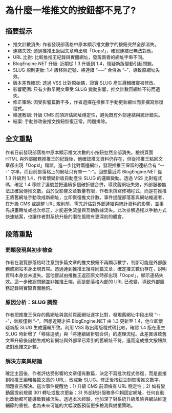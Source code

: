 # 為什麼一堆推文的按鈕都不見了?

## 摘要提示
- 推文計數消失: 作者發現部落格中原本顯示推文數字的按鈕突然全部消失。
- 連結失效: 透過推推王返回文章時出現「Oops!」，確認連結已無法對應。
- URL 比對: 比較推推王紀錄與實體網址，發現兩者的網址字串不同。
- BlogEngine.NET 升級: 近期從 1.3 升級到 1.4，懷疑新版變動引起問題。
- SLUG 規則更動: 1.4 版移除逗號、將連續 “–––” 合併為 “–”，導致原網址失效。
- 版本差異確認: 透過 VSS 比對原始碼，證實 SLUG 產生邏輯確實被修改。
- 影響範圍: 只有少數早期文章受 SLUG 變動影響，推文計數因網址不符而遺失。
- 修正策略: 因受影響篇數不多，作者選擇在推推王手動更新網址而非撰寫修復程式。
- 維運教訓: 升級 CMS 前須評估網址穩定性，避免既有外部連結與統計錯失。
- 結案: 手動修改後推文按鈕恢復正常，問題排除。

## 全文重點
作者日前發現部落格中原本顯示推文次數的小按鈕忽然全部消失。檢視頁面 HTML 與外部服務推推王的紀錄後，他確認推文資料仍存在，但從推推王點回文章卻出現「Oops!」錯誤。進一步比對兩邊網址，發現推推王保留的連結含有 “---” 字串，而目前部落格上的網址只有單一 “-”。回想最近將 BlogEngine.NET 從 1.3 升級到 1.4，作者懷疑新版自動產生 SLUG 的邏輯變動。透過 VSS 比對程式碼，確定 1.4 移除了逗號並把連續多個破折號合併，導致舊網址失效，外部服務無法正確回傳推文數。由於受影響文章數量有限，作者未撰寫修補程式，而是在推推王將舊網址手動改成新網址，立即恢復推文計數。事件提醒部落客與網站維運者，在升級 CMS 或調整 URL 規則前，需先評估對外部連結與統計資料的影響，並事先規畫轉址或批次修正，才能避免流量與互動數據流失。此次排解過程以手動方式快速結案，也讓作者對系統升級的潛在風險有更深刻的體會。

## 段落重點
### 問題發現與初步檢查
作者在瀏覽部落格時注意到多篇文章的推文按鈕不再顯示數字，判斷可能是外部服務或網站本身出現異常。透過連到推推王搜尋同篇文章，確定推文數仍存在，說明資料本身並未遺失。當他嘗試由推推王返回原文時卻出現「Oops!」，顯示連結失效。這一步確認問題並非推推王端，而是部落格內部的 URL 已改變，導致外部服務記錄與實際頁面脫鉤。

### 原因分析：SLUG 調整
作者把推推王保存的舊網址與當前頁面網址逐字比對，發現舊網址中段出現 “---”，新版僅剩 “-”。回想近期才把 BlogEngine.NET 由 1.3 更新至 1.4，他立即懷疑新版 SLUG 生成邏輯所致。利用 VSS 取出兩版程式碼比較，確認 1.4 版在產生 SLUG 時新增了「移除逗號」與「將連續破折號合併」的處理流程。此差異導致舊文章升級後自動生成的新網址與外部早已索引的舊網址不符，進而造成推文按鈕無法對應推文計數。

### 解決方案與結論
確定主因後，作者評估受影響的文章僅有數篇，決定不寫批次程式修復，而是直接到推推王編輯每篇文章的 URL，改成新 SLUG。修正後按鈕立刻恢復推文數字，問題宣告解決。這次事件提醒他：1) 升級 CMS 前須檢查 URL 穩定性；2) 如有變動需提前規畫 301 轉址或批次更新；3) 外部統計服務多仰賴固定網址，任何自動化改動都可能導致數據流失。透過本次經驗，他加深了對系統升級風險與網站維運細節的重視，也為未來可能的大幅改版預留更多檢測與備援策略。